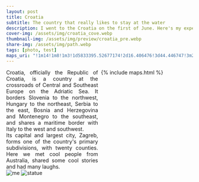 ```yaml
---
layout: post
title: Croatia
subtitle: The country that really likes to stay at the water
description: I went to the Croatia on the first of June. Here's my experience
cover-img: /assets/img/croatia_cove.webp
thumbnail-img: /assets/img/preview/croatia_pre.webp
share-img: /assets/img/path.webp
tags: [photo, test]
maps_uri: "!1m14!1m8!1m3!1d5833395.52677174!2d16.406476!3d44.446747!3m2!1i1024!2i768!4f13.1!3m3!1m2!1s0x133441080add95ed%3A0xa0f3c024e1661b7f!2sCroatia!5e0!3m2!1sen!2sde!4v1619804407128!5m2!1sen!2sde"
---
```




<div style="width: 100%; justify-content: space-between; display: flex;">
    <div style="width: 100%; text-align: justify;" id="lside">
        <div>
            <span class=h3>C</span>roatia, officially the Republic of Croatia, is a country at the crossroads of Central and Southeast Europe on the Adriatic Sea. It borders Slovenia to the northwest, Hungary to the northeast, Serbia to the east, Bosnia and Herzegovina and Montenegro to the southeast, and shares a maritime border with Italy to the west and southwest.
        </div>
         Its capital and largest city, Zagreb, forms one of the country's primary subdivisions, with twenty counties. Here we met cool people from Australia, shared some cool stories and had many laughs.
    </div>
    <div style="width: 100%; padding-left: 0.5rem;">
        {% include maps.html %}
    </div>
</div>

<div class="gallery">
    <img src="{{ '/assets/img/croatia_pillar.webp' | relative_url }}" alt="me" class="gallery-image"/>
    <img src="{{ '/assets/img/croatia_statue.webp' | relative_url }}" alt="statue" class="gallery-image"/>
</div>
